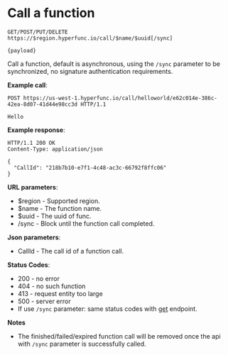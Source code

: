 # Call a function

```
GET/POST/PUT/DELETE https://$region.hyperfunc.io/call/$name/$uuid[/sync]

{payload}
```

Call a function, default is asynchronous, using the `/sync` parameter to be synchronized, no signature authentication requirements.

**Example call**:

```
POST https://us-west-1.hyperfunc.io/call/helloworld/e62c014e-386c-42ea-8d07-41d44e98cc3d HTTP/1.1

Hello
```

**Example response**:

```
HTTP/1.1 200 OK
Content-Type: application/json

{
  "CallId": "218b7b10-e7f1-4c48-ac3c-66792f8ffc06"
}
```

**URL parameters**:

* $region - Supported region.
* $name - The function name.
* $uuid - The uuid of func.
* /sync - Block until the function call completed.

**Json parameters**:

* CallId - The call id of a function call.

**Status Codes**:

* 200 - no error
* 404 - no such function
* 413 - request entity too large
* 500 - server error
* If use `/sync` parameter: same status codes with [get](./get.md) endpoint.

**Notes**

* The finished/failed/expired function call will be removed once the api with `/sync` parameter is successfully called.
